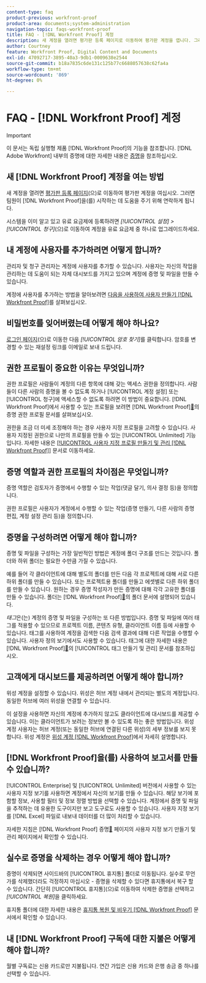 ```yaml
---
content-type: faq
product-previous: workfront-proof
product-area: documents;system-administration
navigation-topic: faqs-workfront-proof
title: FAQ - [!DNL Workfront Proof] 계정
description: 새 계정을 열려면 평가판 등록 페이지로 이동하여 평가판 계정을 엽니다. 그러면 팀원이  [!DNL Workfront Proof] 시작을 위해 연락을 드립니다.
author: Courtney
feature: Workfront Proof, Digital Content and Documents
exl-id: 47092717-3895-40a3-9db1-0009638e2544
source-git-commit: b18a7835c6de131c125b77c6688057638c62fa4a
workflow-type: tm+mt
source-wordcount: '869'
ht-degree: 0%

---
```


# FAQ - [!DNL Workfront Proof] 계정

>[!IMPORTANT]
>
>이 문서는 독립 실행형 제품 [!DNL Workfront Proof]의 기능을 참조합니다. [!DNL Adobe Workfront] 내부의 증명에 대한 자세한 내용은 [증명](../../../review-and-approve-work/proofing/proofing.md)을 참조하십시오.

## 새 [!DNL Workfront Proof] 계정을 여는 방법

새 계정을 열려면 [평가판 등록 페이지](https://business.adobe.com/products/workfront/proofing-approvals.html)&#x200B;(으)로 이동하여 평가판 계정을 여십시오. 그러면 팀원이 [!DNL Workfront Proof]을(를) 시작하는 데 도움을 주기 위해 연락하게 됩니다.

시스템을 이미 알고 있고 유료 요금제에 등록하려면 *[!UICONTROL 설정]* *>* *[!UICONTROL 청구]*(으)로 이동하여 계정을 유료 요금제 중 하나로 업그레이드하세요.

## 내 계정에 사용자를 추가하려면 어떻게 합니까?

관리자 및 청구 관리자는 계정에 사용자를 추가할 수 있습니다. 사용자는 자신의 작업을 관리하는 데 도움이 되는 자체 대시보드를 가지고 있으며 계정에 증명 및 파일을 만들 수 있습니다.

계정에 사용자를 추가하는 방법을 알아보려면 [다음을 사용하여 사용자 만들기 [!DNL Workfront Proof]](../../../workfront-proof/wp-mnguserscontacts/users/create-users.md)를 살펴보십시오.

## 비밀번호를 잊어버렸는데 어떻게 해야 하나요?

[로그인 페이지](https://app.proofhq.com/login)&#x200B;(으)로 이동한 다음 *[!UICONTROL 암호 찾기]*&#x200B;를 클릭합니다. 암호를 변경할 수 있는 재설정 링크를 이메일로 보내 드립니다.

## 권한 프로필이 중요한 이유는 무엇입니까?

권한 프로필은 사람들이 계정의 다른 항목에 대해 갖는 액세스 권한을 정의합니다. 사람들이 다른 사람의 증명을 볼 수 없도록 하거나 [!UICONTROL 계정 설정] 또는 [!UICONTROL 청구]에 액세스할 수 없도록 하려면 이 방법이 중요합니다. [!DNL Workfront Proof]에서 사용할 수 있는 프로필을 보려면  [!DNL Workfront Proof][&#128279;](../../../workfront-proof/wp-acct-admin/account-settings/proof-perm-profiles-in-wp.md)의 증명 권한 프로필 문서를 살펴보십시오.

권한을 조금 더 미세 조정해야 하는 경우 사용자 지정 프로필을 고려할 수 있습니다. 사용자 지정된 권한으로 나만의 프로필을 만들 수 있는 [!UICONTROL Unlimited] 기능입니다. 자세한 내용은 [[!UICONTROL 사용자 지정 프로필 만들기 및 관리 [!DNL Workfront Proof]]](../../../workfront-proof/wp-mnguserscontacts/users/create-and-manage-custom-profiles.md) 문서로 이동하세요.

## 증명 역할과 권한 프로필의 차이점은 무엇입니까?

증명 역할은 검토자가 증명에서 수행할 수 있는 작업(댓글 달기, 의사 결정 등)을 정의합니다.

권한 프로필은 사용자가 계정에서 수행할 수 있는 작업(증명 만들기, 다른 사람의 증명 편집, 계정 설정 관리 등)을 정의합니다.

## 증명을 구성하려면 어떻게 해야 합니까?

증명 및 파일을 구성하는 가장 일반적인 방법은 계정에 폴더 구조를 만드는 것입니다. 폴더와 하위 폴더는 필요한 수만큼 가질 수 있습니다.

예를 들어 각 클라이언트에 대해 별도의 폴더를 만든 다음 각 프로젝트에 대해 서로 다른 하위 폴더를 만들 수 있습니다. 또는 프로젝트용 폴더를 만들고 에셋별로 다른 하위 폴더를 만들 수 있습니다. 원하는 경우 증명 작성자가 만든 증명에 대해 각각 고유한 폴더를 만들 수 있습니다. 폴더는  [!DNL Workfront Proof][&#128279;](../../../workfront-proof/wp-work-proofsfiles/organize-your-work/folders.md)의 폴더 문서에 설명되어 있습니다.

*태그*&#x200B;은(는) 계정의 증명 및 파일을 구성하는 또 다른 방법입니다. 증명 및 파일에 여러 태그를 적용할 수 있으므로 프로젝트 이름, 콘텐츠 유형, 클라이언트 이름 등에 사용할 수 있습니다. 태그를 사용하여 계정을 검색한 다음 검색 결과에 대해 다른 작업을 수행할 수 있습니다. 사용자 정의 보기에서도 사용할 수 있습니다. 태그에 대한 자세한 내용은  [!DNL Workfront Proof][&#128279;](../../../workfront-proof/wp-work-proofsfiles/organize-your-work/create-and-manage-tags.md)의 [!UICONTROL 태그 만들기 및 관리] 문서를 참조하십시오.

## 고객에게 대시보드를 제공하려면 어떻게 해야 합니까?

위성 계정을 설정할 수 있습니다. 위성은 허브 계정 내에서 관리되는 별도의 계정입니다. 동일한 허브에 여러 위성을 연결할 수 있습니다.

이 설정을 사용하면 자신의 계정에 추가하지 않고도 클라이언트에 대시보드를 제공할 수 있습니다. 이는 클라이언트가 보려는 정보만 볼 수 있도록 하는 좋은 방법입니다. 위성 계정 사용자는 허브 계정(또는 동일한 허브에 연결된 다른 위성)의 세부 정보를 보지 못합니다. 위성 계정은 [위성 계정  [!DNL Workfront Proof]](../../../workfront-proof/wp-acct-admin/satellite-accounts/sat-accts-in-wp.md)에서 자세히 설명합니다.

## [!DNL Workfront Proof]을(를) 사용하여 보고서를 만들 수 있습니까?

[!UICONTROL Enterprise] 및 [!UICONTROL Unlimited] 버전에서 사용할 수 있는 사용자 지정 보기를 사용하면 계정에서 자신의 보기를 만들 수 있습니다. 해당 보기에 포함할 정보, 사용할 필터 및 정보 정렬 방법을 선택할 수 있습니다. 계정에서 증명 및 파일을 추적하는 데 유용한 도구이지만 보고 도구로도 사용할 수 있습니다. 사용자 지정 보기를 [!DNL Excel] 파일로 내보내 데이터를 더 많이 처리할 수 있습니다.

자세한 지침은  [!DNL Workfront Proof] 증명[&#128279;](../../../workfront-proof/wp-work-proofsfiles/manage-your-work/create-and-manage-custom-views.md) 페이지의 사용자 지정 보기 만들기 및 관리 페이지에서 확인할 수 있습니다.

## 실수로 증명을 삭제하는 경우 어떻게 해야 합니까?

증명이 삭제되면 사이드바의 [!UICONTROL 휴지통] 폴더로 이동됩니다. 실수로 무언가를 삭제했더라도 걱정하지 마십시오 - 증명을 삭제할 수 있다면 휴지통에서 복구 할 수 있습니다. 간단히 [!UICONTROL 휴지통]&#x200B;(으)로 이동하여 삭제한 증명을 선택하고 *[!UICONTROL 복원]*&#x200B;을 클릭하세요.

휴지통 폴더에 대한 자세한 내용은 [휴지통 복원 및 비우기 [!DNL Workfront Proof]](../../../workfront-proof/wp-work-proofsfiles/manage-your-work/restore-and-empty-trash.md) 문서에서 확인할 수 있습니다.

## 내 [!DNL Workfront Proof] 구독에 대한 지불은 어떻게 해야 합니까?

월별 구독료는 신용 카드로만 지불됩니다. 연간 가입은 신용 카드와 은행 송금 중 하나를 선택할 수 있습니다. <!--Visit the [Account Payment in [!DNL Workfront Proof]](../../../workfront-proof/wp-billingsettings/manage-your-billing/acct-payment-in-wp.md) help page for additional information.-->
